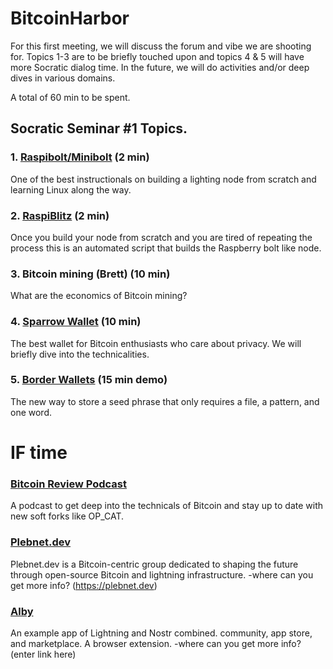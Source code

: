 # BitcoinHarbor

For this first meeting, we will discuss the forum and vibe we are shooting for. Topics 1-3 are to be briefly touched upon and topics 4 & 5 will have more Socratic dialog time. In the future, we will do activities and/or deep dives in various domains. 

A total of 60 min to be spent. 

## Socratic Seminar #1 Topics. 

### 1. [Raspibolt/Minibolt](https://raspibolt.org) (2 min) 
One of the best instructionals on building a lighting node from scratch and learning Linux along the way.
### 2. [RaspiBlitz](https://raspiblitz.org) (2 min) 
Once you build your node from scratch and you are tired of repeating the process this is an automated script that builds the Raspberry bolt like node.
### 3. Bitcoin mining (Brett) (10 min) 
What are the economics of Bitcoin mining?
### 4. [Sparrow Wallet](https://sparrowwallet.com) (10 min)
The best wallet for Bitcoin enthusiasts who care about privacy. We will briefly dive into the technicalities.
### 5. [Border Wallets](https://www.borderwallets.com) (15 min demo)
The new way to store a seed phrase that only requires a file, a pattern, and one word.
# IF time
### [Bitcoin Review Podcast](https://bitcoin.review)
A podcast to get deep into the technicals of Bitcoin and stay up to date with new soft forks like OP_CAT.
### [Plebnet.dev](https://plebnet.dev) 
Plebnet.dev is a Bitcoin-centric group dedicated to shaping the future through open-source Bitcoin and lightning infrastructure.
-where can you get more info? (https://plebnet.dev)
### [Alby](https://getalby.com) 
An example app of Lightning and Nostr combined. community, app store, and marketplace. A browser extension.
-where can you get more info? (enter link here)
